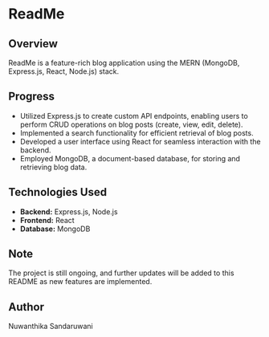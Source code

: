# ReadMe

## Overview

ReadMe is a feature-rich blog application using the MERN (MongoDB, Express.js, React, Node.js) stack.

## Progress

- Utilized Express.js to create custom API endpoints, enabling users to perform CRUD operations on blog posts (create, view, edit, delete).
- Implemented a search functionality for efficient retrieval of blog posts.
- Developed a user interface using React for seamless interaction with the backend.
- Employed MongoDB, a document-based database, for storing and retrieving blog data.

## Technologies Used

- **Backend:** Express.js, Node.js
- **Frontend:** React
- **Database:** MongoDB

## Note

The project is still ongoing, and further updates will be added to this README as new features are implemented.

## Author

Nuwanthika Sandaruwani

